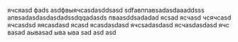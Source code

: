 ячсяasd
фads
asdфвыячсasdasddsasd
sdfавппавsadasdaaaddsss
апвsadasdasdasdadssdqqadasds
пваasddsadadad
ясsad
ясчasd
чсячсasd
ячсasdsd
яясasdasd
ясasd
ясasdasdasd
ячсsadasdasd
ясчasdasdasd
ячс
ваsad
аываsad
ыва
ыва
sad
asd
asd
